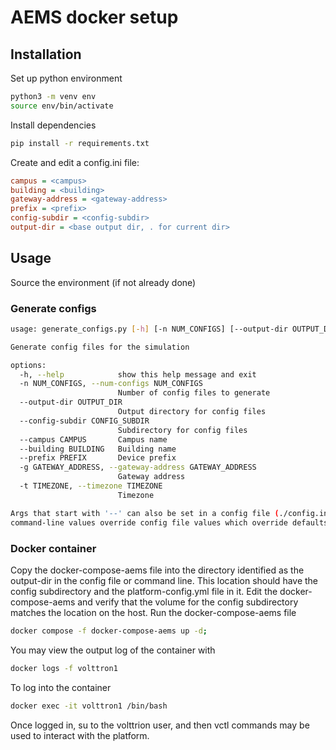# AEMS docker setup

## Installation

Set up python environment

```bash
python3 -m venv env
source env/bin/activate
```

Install dependencies

```bash
pip install -r requirements.txt
```

Create and edit a config.ini file:

```ini
campus = <campus>
building = <building>
gateway-address = <gateway-address>
prefix = <prefix>
config-subdir = <config-subdir>
output-dir = <base output dir, . for current dir>
```

## Usage

Source the environment (if not already done)

### Generate configs

```bash
usage: generate_configs.py [-h] [-n NUM_CONFIGS] [--output-dir OUTPUT_DIR] [--config-subdir CONFIG_SUBDIR] [--campus CAMPUS] [--building BUILDING] [--prefix PREFIX] [-g GATEWAY_ADDRESS] [-t TIMEZONE]

Generate config files for the simulation

options:
  -h, --help            show this help message and exit
  -n NUM_CONFIGS, --num-configs NUM_CONFIGS
                        Number of config files to generate
  --output-dir OUTPUT_DIR
                        Output directory for config files
  --config-subdir CONFIG_SUBDIR
                        Subdirectory for config files
  --campus CAMPUS       Campus name
  --building BUILDING   Building name
  --prefix PREFIX       Device prefix
  -g GATEWAY_ADDRESS, --gateway-address GATEWAY_ADDRESS
                        Gateway address
  -t TIMEZONE, --timezone TIMEZONE
                        Timezone

Args that start with '--' can also be set in a config file (./config.ini). Config file syntax allows: key=value, flag=true, stuff=[a,b,c] (for details, see syntax at https://goo.gl/R74nmi). In general,
command-line values override config file values which override defaults.
```

### Docker container

Copy the docker-compose-aems file into the directory identified as the output-dir in the config file
or command line. This location should have the config subdirectory and the platform-config.yml file
in it. Edit the docker-compose-aems and verify that the volume for the config subdirectory matches
the location on the host. Run the docker-compose-aems file

```bash
docker compose -f docker-compose-aems up -d;
```

You may view the output log of the container with

```bash
docker logs -f volttron1
```

To log into the container

```bash
docker exec -it volttron1 /bin/bash
```
Once logged in, su to the volttrion user, and then vctl commands may be used to interact with the platform.


